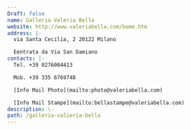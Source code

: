 ```yaml
---
Draft: false
name: Galleria Valeria Bella
website: http://www.valeriabella.com/home.htm
address: |-
  via Santa Cecilia, 2 20122 Milano

  Eentrata da Via San Damiano
contacts: |-
  Tel. +39 0276004413

  Mob. +39 335 6769748

  [Info Mail Photo](mailto:photo@valeriabella.com)

  [Info Mail Stampe](mailto:bellastampe@valeriabella.com)
description: \-
path: /galleria-valieria-bella
---
```

